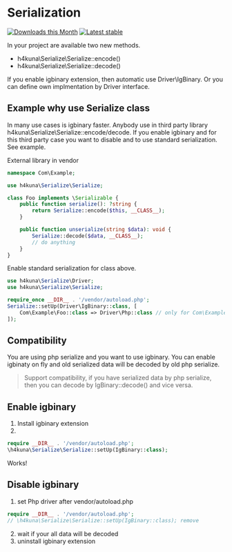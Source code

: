 # Serialization

[![Downloads this Month](https://img.shields.io/packagist/dm/h4kuna/serialize-polyfill.svg)](https://packagist.org/packages/h4kuna/serialize-polyfill)
[![Latest stable](https://img.shields.io/packagist/v/h4kuna/serialize-polyfill.svg)](https://packagist.org/packages/h4kuna/serialize-polyfill)

In your project are available two new methods.

 - h4kuna\Serialize\Serialize::encode()
 - h4kuna\Serialize\Serialize::decode()

If you enable igbinary extension, then automatic use Driver\IgBinary. Or you can define own implmentation by Driver interface. 

## Example why use Serialize class
In many use cases is igbinary faster. Anybody use in third party library h4kuna\Serialize\Serialize::encode/decode. If you enable igbinary and for this third party case you want to disable and to use standard serialization. See example. 

External library in vendor
```php
namespace Com\Example;

use h4kuna\Serialize\Serialize;

class Foo implements \Serializable {
    public function serialize(): ?string {
        return Serialize::encode($this, __CLASS__);
    }

    public function unserialize(string $data): void {
        Serialize::decode($data, __CLASS__);
        // do anything
    }
}
```

Enable standard serialization for class above.

```php
use h4kuna\Serialize\Driver;
use h4kuna\Serialize\Serialize;

require_once __DIR__ . '/vendor/autoload.php';
Serialize::setUp(Driver\IgBinary::class, [
    Com\Example\Foo::class => Driver\Php::class // only for Com\Example\Foo use case
]); 
```

## Compatibility

You are using php serialize and you want to use igbinary. You can enable igbinaty on fly and old serialized data will be decoded by old php serialize.

> Support compatibility, if you have serialized data by php serialize, then you can decode by IgBinary::decode() and vice versa.

## Enable igbinary

1. Install igbinary extension
2. 
```php
require __DIR__ . '/vendor/autoload.php';
\h4kuna\Serialize\Serialize::setUp(IgBinary::class);
```

Works!

## Disable igbinary

1. set Php driver after vendor/autoload.php 
```php
require __DIR__ . '/vendor/autoload.php';
// \h4kuna\Serialize\Serialize::setUp(IgBinary::class); remove
```
2. wait if your all data will be decoded
3. uninstall igbinary extension
